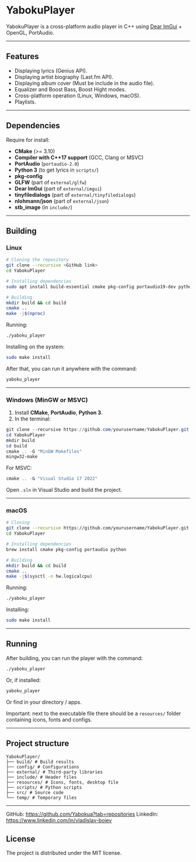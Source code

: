 # YabokuPlayer

YabokuPlayer is a cross-platform audio player in C++ using [Dear ImGui](https://github.com/ocornut/imgui) + OpenGL, PortAudio.

---

## Features
- Displaying lyrics (Genius API).
- Displaying artist biography (Last.fm API).
- Displaying album cover (Must be include in the audio file).
- Equalizer and Boost Bass, Boost Hight modes.
- Cross-platform operation (Linux, Windows, macOS).
- Playlists.

---

## Dependencies

Require for install:

- **CMake** (>= 3.10)
- **Compiler with C++17 support** (GCC, Clang or MSVC)
- **PortAudio** (`portaudio-2.0`)
- **Python 3** (to get lyrics in `scripts/`)
- **pkg-config**
- **GLFW** (part of `external/glfw`)
- **Dear ImGui** (part of `external/imgui`)
- **tinyfiledialogs** (part of `external/tinyfiledialogs`)
- **nlohmann/json** (part of `external/json`)
- **stb_image** (in `include/`)

---

## Building

### Linux
```bash
# Cloning the repository
git clone --recursive <GitHub link>
cd YabokuPlayer

# Installing dependencies
sudo apt install build-essential cmake pkg-config portaudio19-dev python3

# Building
mkdir build && cd build
cmake ..
make -j$(nproc)
```

Running:
```bash
./yaboku_player
```

Installing on the system:
```bash
sudo make install
```
After that, you can run it anywhere with the command:
```bash
yaboku_player
```

---

### Windows (MinGW or MSVC)

1. Install **CMake**, **PortAudio**, **Python 3**.
2. In the terminal:
```powershell
git clone --recursive https://github.com/yourusername/YabokuPlayer.git
cd YabokuPlayer
mkdir build
cd build
cmake .. -G "MinGW Makefiles"
mingw32-make
```
For MSVC:
```powershell
cmake .. -G "Visual Studio 17 2022"
```
Open `.sln` in Visual Studio and build the project.

---

### macOS
```bash
# Cloning
git clone --recursive https://github.com/yourusername/YabokuPlayer.git
cd YabokuPlayer

# Installing dependencies
brew install cmake pkg-config portaudio python

# Building
mkdir build && cd build
cmake ..
make -j$(sysctl -n hw.logicalcpu)
```

Running:
```bash
./yaboku_player
```

Installing:
```bash
sudo make install
```

---

## Running

After building, you can run the player with the command:
```bash
./yaboku_player
```
Or, if installed:
```bash
yaboku_player
```
Or find in your directory / apps.

Important: next to the executable file there should be a `resources/` folder containing icons, fonts and configs.

---

## Project structure
```
YabokuPlayer/
├── build/ # Build results
├── config/ # Configurations
├── external/ # Third-party libraries
├── include/ # Header files
├── resources/ # Icons, fonts, desktop file
├── scripts/ # Python scripts
├── src/ # Source code
└── temp/ # Temporary files
```

---

GitHub: https://github.com/Yabokua?tab=repositories
LinkedIn: https://www.linkedin.com/in/vladislav-boiev

## License
The project is distributed under the MIT license.
